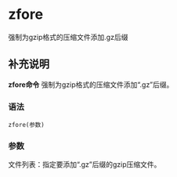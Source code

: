 zfore
===

强制为gzip格式的压缩文件添加.gz后缀

## 补充说明

**zfore命令** 强制为gzip格式的压缩文件添加“.gz”后缀。

###  语法

```shell
zfore(参数)
```

###  参数

文件列表：指定要添加“.gz”后缀的gzip压缩文件。


